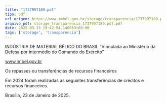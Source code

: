 ```yaml
---
title: "1737997189.pdf"
tipo: pdf
url_origem: https://www.imbel.gov.br/storage/transparencia/1737997189.pdf
arquivo_pdf: storage_transparencia_1737997189.pdf.pdf
date: 2025-03-13 19:42:54.146053+00:00
tags: ['storage', 'transparencia']
---
```


 
 
INDÚSTRIA DE MATERIAL BÉLICO DO BRASIL 
“Vinculada ao Ministério da Defesa por intermédio do Comando do Exército” 
 
 
 
 
www.imbel.gov.br 
 
 
Os repasses ou transferências de recursos financeiros 
 
 
Em 2024 foram realizadas as seguintes transferências de créditos e recursos financeiros.  
 
 
 
 
Brasília, 23 de Janeiro de 2025. 
 
 
 

